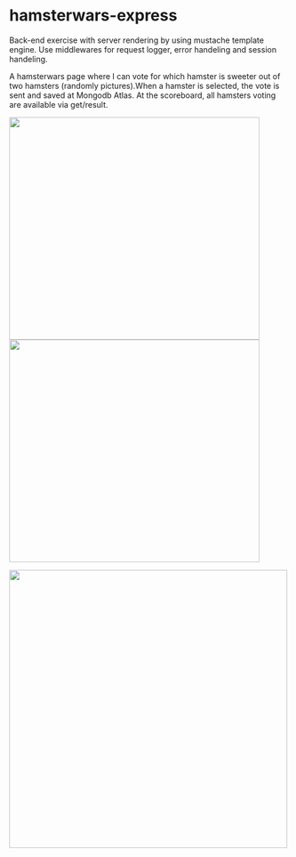 # hamsterwars-express
Back-end exercise with server rendering by using mustache template engine. Use middlewares for request logger, error handeling and session handeling.

A hamsterwars page where I can vote for which hamster is sweeter out of two hamsters (randomly pictures).When a hamster is selected, the vote is sent and saved at Mongodb Atlas. At the scoreboard, all hamsters voting are available via get/result.

<img width = "450" height ="400" src="https://user-images.githubusercontent.com/97985695/228371569-8c85be79-e1ce-43ed-a6c3-88897df89e43.png"> <img src="https://user-images.githubusercontent.com/97985695/228374274-aad91e0d-7913-462d-a553-332534601e0f.png" width = "450" height ="400">

<img src="https://user-images.githubusercontent.com/97985695/228373487-51e09136-688a-4e13-8f56-02cd2e4a5aca.png" width = "500">

